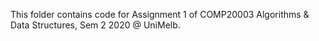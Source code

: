 This folder contains code for Assignment 1 of COMP20003 Algorithms & Data Structures, Sem 2 2020 @ UniMelb.

